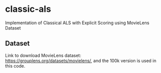 # classic-als
Implementation of Classical ALS with Explicit Scoring using MovieLens Dataset


## Dataset
Link to download MovieLens dataset: https://grouplens.org/datasets/movielens/, and the 100k version is used in this code.